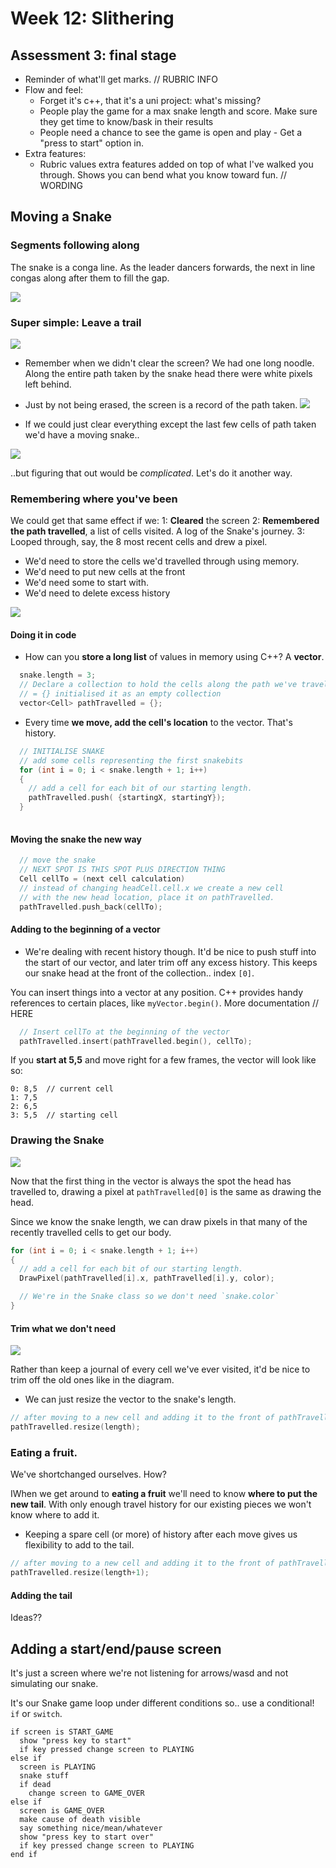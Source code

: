 
# Week 12: Slithering

## Assessment 3: final stage

* Reminder of what'll get marks.
    // RUBRIC INFO
* Flow and feel:
  - Forget it's c++, that it's a uni project: what's missing?
  - People play the game for a max snake length and score. Make sure they get time to know/bask in their results
  - People need a chance to see the game is open and play - Get a "press to start" option in.
* Extra features:
  * Rubric values extra features added on top of what I've walked you through. Shows you can bend what you know toward fun. // WORDING

## Moving a Snake

### Segments following along

The snake is a conga line. As the leader dancers forwards, the next in line congas along after them to fill the gap. 

![](assets/week12/conga_tf2.jpg)


### Super simple: Leave a trail

![](assets/week12/light_floor_trail.jpg)

  * Remember when we didn't clear the screen? We had one long noodle. Along the entire path taken by the snake head there were white pixels left behind.
  * Just by not being erased, the screen is a record of the path taken.
  ![](assets/week11/screen_mess_no_clear.png)
  
  * If we could just clear everything except the last few cells of path taken we'd have a moving snake..
  
  ![](assets/week12/snake_history_simple_no_clear.png)

  ..but figuring that out would be _complicated_. Let's do it another way.
  
### Remembering where you've been

We could get that same effect if we:
1: **Cleared** the screen
2: **Remembered the path travelled**, a list of cells visited. A log of the Snake's journey.
3: Looped through, say, the 8 most recent cells and drew a pixel.

  - We'd need to store the cells we'd travelled through using memory.
  - We'd need to put new cells at the front
  - We'd need some to start with.
  - We'd need to delete excess history

![](assets/week12/snake_as_path_travelled.png)


#### Doing it in code


 - How can you **store a long list** of values in memory using C++? A **vector**. 

  ```cpp
    snake.length = 3;
    // Declare a collection to hold the cells along the path we've travelled.
    // = {} initialised it as an empty collection
    vector<Cell> pathTravelled = {}; 
  ```
  - Every time **we move, add the cell's location** to the vector. That's history.

  ```cpp
    // INITIALISE SNAKE
    // add some cells representing the first snakebits
    for (int i = 0; i < snake.length + 1; i++)
    {
      // add a cell for each bit of our starting length.
      pathTravelled.push( {startingX, startingY});
    }
    
  ```

#### Moving the snake the new way

```cpp
  // move the snake
  // NEXT SPOT IS THIS SPOT PLUS DIRECTION THING
  Cell cellTo = (next cell calculation)
  // instead of changing headCell.cell.x we create a new cell 
  // with the new head location, place it on pathTravelled.
  pathTravelled.push_back(cellTo);
```

#### Adding to the beginning of a vector

- We're dealing with recent history though. It'd be nice to push stuff into the start of our vector, and later trim off any excess history. This keeps our snake head at the front of the collection.. index `[0]`.

You can insert things into a vector at any position.  C++ provides handy references to certain places, like `myVector.begin()`. More documentation // HERE

```cpp
  // Insert cellTo at the beginning of the vector
  pathTravelled.insert(pathTravelled.begin(), cellTo);

```

If you **start at 5,5** and move right for a few frames, the vector will look like so:
```
0: 8,5  // current cell
1: 7,5
2: 6,5
3: 5,5  // starting cell
```

### Drawing the Snake

![](assets/week12/snake_head_is_0.png)

Now that the first thing in the vector is always the spot the head has travelled to, drawing a pixel at `pathTravelled[0]` is the same as drawing the head.

Since we know the snake length, we can draw pixels in that many of the recently travelled cells to get our body.

```cpp
for (int i = 0; i < snake.length + 1; i++)
{
  // add a cell for each bit of our starting length.
  DrawPixel(pathTravelled[i].x, pathTravelled[i].y, color);

  // We're in the Snake class so we don't need `snake.color`
}
```

#### Trim what we don't need

![](assets/week12/snake_as_path_travelled.png)

Rather than keep a journal of every cell we've ever visited, it'd be nice to trim off the old ones like in the diagram.

* We can just resize the vector to the snake's length. 

```cpp
// after moving to a new cell and adding it to the front of pathTravelled,
pathTravelled.resize(length);
```

### Eating a fruit.

We've shortchanged ourselves. How?

IWhen we get around to **eating a fruit** we'll need to know **where to put the new tail**. With only enough travel history for our existing pieces we won't know where to add it.

* Keeping a spare cell (or more) of history after each move gives us flexibility to add to the tail.

```cpp
// after moving to a new cell and adding it to the front of pathTravelled,
pathTravelled.resize(length+1);
```

#### Adding the tail

Ideas??

## Adding a start/end/pause screen

It's just a screen where we're not listening for arrows/wasd and not simulating our snake.

It's our Snake game loop under different conditions so.. use a conditional! `if` or `switch`.

```
if screen is START_GAME 
  show "press key to start"
  if key pressed change screen to PLAYING
else if 
  screen is PLAYING
  snake stuff
  if dead 
    change screen to GAME_OVER
else if
  screen is GAME_OVER
  make cause of death visible
  say something nice/mean/whatever
  show "press key to start over"
  if key pressed change screen to PLAYING
end if

```
